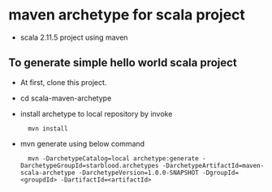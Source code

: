 # maven archetype for scala project

* scala 2.11.5 project using maven

## To generate simple hello world scala project

* At first, clone this project.
* cd scala-maven-archetype
* install archetype to local repository by invoke

    	mvn install
* mvn generate using below command

		mvn -DarchetypeCatalog=local archetype:generate -DarchetypeGroupId=starblood.archetypes -DarchetypeArtifactId=maven-scala-archetype -DarchetypeVersion=1.0.0-SNAPSHOT -DgroupId=<groupdId> -DartifactId=<artifactId>


